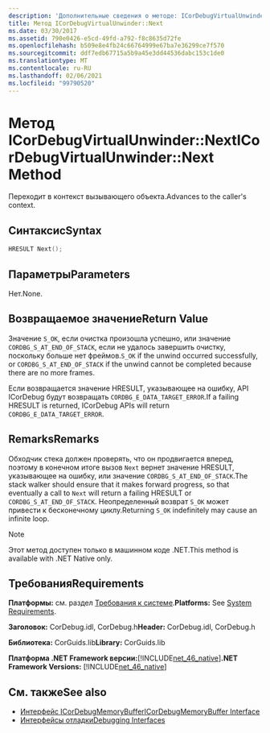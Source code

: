 ```yaml
---
description: 'Дополнительные сведения о методе: ICorDebugVirtualUnwinder:: Next'
title: Метод ICorDebugVirtualUnwinder::Next
ms.date: 03/30/2017
ms.assetid: 790e0426-e5cd-49fd-a792-f8c8635d72fe
ms.openlocfilehash: b509e8e4fb24c66764999e67ba7e36299ce7f570
ms.sourcegitcommit: ddf7edb67715a5b9a45e3dd44536dabc153c1de0
ms.translationtype: MT
ms.contentlocale: ru-RU
ms.lasthandoff: 02/06/2021
ms.locfileid: "99790520"
---
```

# <a name="icordebugvirtualunwindernext-method"></a><span data-ttu-id="6732c-103">Метод ICorDebugVirtualUnwinder::Next</span><span class="sxs-lookup"><span data-stu-id="6732c-103">ICorDebugVirtualUnwinder::Next Method</span></span>

<span data-ttu-id="6732c-104">Переходит в контекст вызывающего объекта.</span><span class="sxs-lookup"><span data-stu-id="6732c-104">Advances to the caller's context.</span></span>  
  
## <a name="syntax"></a><span data-ttu-id="6732c-105">Синтаксис</span><span class="sxs-lookup"><span data-stu-id="6732c-105">Syntax</span></span>  
  
```cpp  
HRESULT Next();  
```  
  
## <a name="parameters"></a><span data-ttu-id="6732c-106">Параметры</span><span class="sxs-lookup"><span data-stu-id="6732c-106">Parameters</span></span>  

 <span data-ttu-id="6732c-107">Нет.</span><span class="sxs-lookup"><span data-stu-id="6732c-107">None.</span></span>  
  
## <a name="return-value"></a><span data-ttu-id="6732c-108">Возвращаемое значение</span><span class="sxs-lookup"><span data-stu-id="6732c-108">Return Value</span></span>  

 <span data-ttu-id="6732c-109">Значение `S_OK`, если очистка произошла успешно, или значение `CORDBG_S_AT_END_OF_STACK`, если не удалось завершить очистку, поскольку больше нет фреймов.</span><span class="sxs-lookup"><span data-stu-id="6732c-109">`S_OK` if the unwind occurred successfully, or `CORDBG_S_AT_END_OF_STACK` if the unwind cannot be completed because there are no more frames.</span></span>  
  
 <span data-ttu-id="6732c-110">Если возвращается значение HRESULT, указывающее на ошибку, API ICorDebug будут возвращать `CORDBG_E_DATA_TARGET_ERROR`.</span><span class="sxs-lookup"><span data-stu-id="6732c-110">If a failing HRESULT is returned, ICorDebug APIs will return `CORDBG_E_DATA_TARGET_ERROR`.</span></span>  
  
## <a name="remarks"></a><span data-ttu-id="6732c-111">Remarks</span><span class="sxs-lookup"><span data-stu-id="6732c-111">Remarks</span></span>  

 <span data-ttu-id="6732c-112">Обходчик стека должен проверять, что он продвигается вперед, поэтому в конечном итоге вызов `Next` вернет значение HRESULT, указывающее на ошибку, или значение `CORDBG_S_AT_END_OF_STACK`.</span><span class="sxs-lookup"><span data-stu-id="6732c-112">The stack walker should ensure that it makes forward progress, so that eventually a call to `Next` will return a failing HRESULT or `CORDBG_S_AT_END_OF_STACK`.</span></span> <span data-ttu-id="6732c-113">Неопределенный возврат `S_OK` может привести к бесконечному циклу.</span><span class="sxs-lookup"><span data-stu-id="6732c-113">Returning `S_OK` indefinitely may cause an infinite loop.</span></span>  
  
> [!NOTE]
> <span data-ttu-id="6732c-114">Этот метод доступен только в машинном коде .NET.</span><span class="sxs-lookup"><span data-stu-id="6732c-114">This method is available with .NET Native only.</span></span>  
  
## <a name="requirements"></a><span data-ttu-id="6732c-115">Требования</span><span class="sxs-lookup"><span data-stu-id="6732c-115">Requirements</span></span>  

 <span data-ttu-id="6732c-116">**Платформы:** см. раздел [Требования к системе](../../get-started/system-requirements.md).</span><span class="sxs-lookup"><span data-stu-id="6732c-116">**Platforms:** See [System Requirements](../../get-started/system-requirements.md).</span></span>  
  
 <span data-ttu-id="6732c-117">**Заголовок:** CorDebug.idl, CorDebug.h</span><span class="sxs-lookup"><span data-stu-id="6732c-117">**Header:** CorDebug.idl, CorDebug.h</span></span>  
  
 <span data-ttu-id="6732c-118">**Библиотека:** CorGuids.lib</span><span class="sxs-lookup"><span data-stu-id="6732c-118">**Library:** CorGuids.lib</span></span>  
  
 <span data-ttu-id="6732c-119">**Платформа .NET Framework версии:**[!INCLUDE[net_46_native](../../../../includes/net-46-native-md.md)]</span><span class="sxs-lookup"><span data-stu-id="6732c-119">**.NET Framework Versions:** [!INCLUDE[net_46_native](../../../../includes/net-46-native-md.md)]</span></span>  
  
## <a name="see-also"></a><span data-ttu-id="6732c-120">См. также</span><span class="sxs-lookup"><span data-stu-id="6732c-120">See also</span></span>

- [<span data-ttu-id="6732c-121">Интерфейс ICorDebugMemoryBuffer</span><span class="sxs-lookup"><span data-stu-id="6732c-121">ICorDebugMemoryBuffer Interface</span></span>](icordebugmemorybuffer-interface.md)
- [<span data-ttu-id="6732c-122">Интерфейсы отладки</span><span class="sxs-lookup"><span data-stu-id="6732c-122">Debugging Interfaces</span></span>](debugging-interfaces.md)

